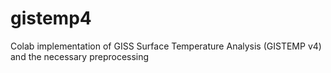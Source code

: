 # gistemp4
Colab implementation of GISS Surface Temperature Analysis (GISTEMP v4) and the necessary preprocessing
